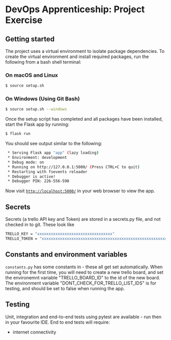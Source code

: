 # DevOps Apprenticeship: Project Exercise

## Getting started

The project uses a virtual environment to isolate package dependencies. To create the virtual environment and install required packages, run the following from a bash shell terminal:

### On macOS and Linux
```bash
$ source setup.sh
```
### On Windows (Using Git Bash)
```bash
$ source setup.sh --windows
```

Once the setup script has completed and all packages have been installed, start the Flask app by running:
```bash
$ flask run
```

You should see output similar to the following:
```bash
 * Serving Flask app "app" (lazy loading)
 * Environment: development
 * Debug mode: on
 * Running on http://127.0.0.1:5000/ (Press CTRL+C to quit)
 * Restarting with fsevents reloader
 * Debugger is active!
 * Debugger PIN: 226-556-590
```
Now visit [`http://localhost:5000/`](http://localhost:5000/) in your web browser to view the app.

## Secrets

Secrets (a trello API key and Token) are stored in a secrets.py file, and not checked in to git.  These look like 
```bash
TRELLO_KEY = "xxxxxxxxxxxxxxxxxxxxxxxxxxxxxxxxx"
TRELLO_TOKEN = "xxxxxxxxxxxxxxxxxxxxxxxxxxxxxxxxxxxxxxxxxxxxxxxxxxxxxxxxxxxxxxxxxx"
```

## Constants and environment variables
`constants.py` has some constants in - these all get set automatically. When running for the first time, you will need to create a new trello board, and set the environemnt variable "TRELLO_BOARD_ID" to the id of the new board. 
The environment variable "DONT_CHECK_FOR_TRELLO_LIST_IDS" is for testing, and should be set to false when running the app.

## Testing

Unit, integration and end-to-end tests using pytest are available - run then in your favourite IDE. 
End to end tests will require:
 * internet connectivity
